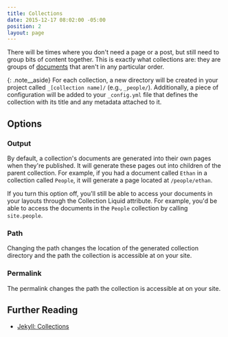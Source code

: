 ```yaml
---
title: Collections
date: 2015-12-17 08:02:00 -05:00
position: 2
layout: page
---
```


There will be times where you don't need a page or a post, but still need to group bits of content together. This is exactly what collections are: they are groups of [documents](/content/documents/) that aren't in any particular order.

{: .note__aside}
For each collection, a new directory will be created in your project called `_[collection name]/` (e.g., `_people/`). Additionally, a piece of configuration will be added to your `_config.yml` file that defines the collection with its title and any metadata attached to it.


## Options

### Output

By default, a collection's documents are generated into their own pages when they're published. It will generate these pages out into children of the parent collection. For example, if you had a document called `Ethan` in a collection called `People`, it will generate a page located at `/people/ethan`.

If you turn this option off, you'll still be able to access your documents in your layouts through the Collection Liquid attribute. For example, you'd be able to access the documents in the `People` collection by calling `site.people`.

### Path

Changing the path changes the location of the generated collection directory and the path the collection is accessible at on your site.

### Permalink

The permalink changes the path the collection is accessible at on your site.

## Further Reading

- [Jekyll: Collections](http://jekyllrb.com/docs/collections/)
